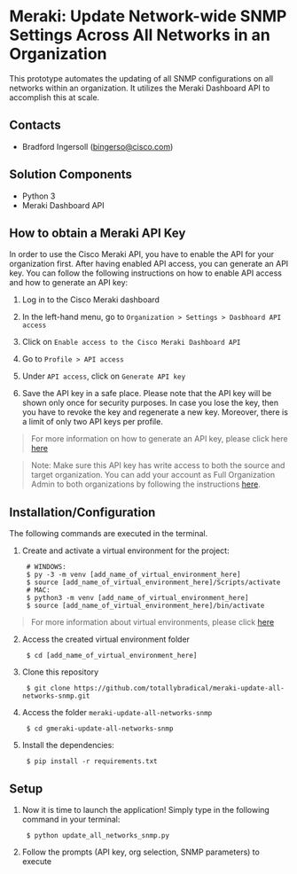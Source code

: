 # Meraki: Update Network-wide SNMP Settings Across All Networks in an Organization
This prototype automates the updating of all SNMP configurations on all networks within an organization. It utilizes the Meraki Dashboard API to accomplish this at scale.

## Contacts
* Bradford Ingersoll (bingerso@cisco.com)

## Solution Components
* Python 3
* Meraki Dashboard API

## How to obtain a Meraki API Key

In order to use the Cisco Meraki API, you have to enable the API for your organization first. After having enabled API access, you can generate an API key. You can follow the following instructions on how to enable API access and how to generate an API key:

1. Log in to the Cisco Meraki dashboard

2. In the left-hand menu, go to `Organization > Settings > Dasbhoard API access`

3. Click on `Enable access to the Cisco Meraki Dashboard API`

4. Go to `Profile > API access`

5. Under `API access`, click on `Generate API key`

6. Save the API key in a safe place. Please note that the API key will be shown only once for security purposes. In case you lose the key, then you have to revoke the key and regenerate a new key. Moreover, there is a limit of only two API keys per profile. 

> For more information on how to generate an API key, please click here [here](https://documentation.meraki.com/General_Administration/Other_Topics/Cisco_Meraki_Dashboard_API)

> Note: Make sure this API key has write access to both the source and target organization. You can add your account as Full Organization Admin to both organizations by following the instructions [here](https://documentation.meraki.com/General_Administration/Managing_Dashboard_Access/Managing_Dashboard_Administrators_and_Permissions).

## Installation/Configuration

The following commands are executed in the terminal.

1. Create and activate a virtual environment for the project:
   
        # WINDOWS:
        $ py -3 -m venv [add_name_of_virtual_environment_here] 
        $ source [add_name_of_virtual_environment_here]/Scripts/activate
        # MAC:
        $ python3 -m venv [add_name_of_virtual_environment_here] 
        $ source [add_name_of_virtual_environment_here]/bin/activate
        
> For more information about virtual environments, please click [here](https://docs.python.org/3/tutorial/venv.html)

2. Access the created virtual environment folder

        $ cd [add_name_of_virtual_environment_here]

3. Clone this repository

        $ git clone https://github.com/totallybradical/meraki-update-all-networks-snmp.git

4. Access the folder `meraki-update-all-networks-snmp`

        $ cd gmeraki-update-all-networks-snmp

5. Install the dependencies:

        $ pip install -r requirements.txt

## Setup
1. Now it is time to launch the application! Simply type in the following command in your terminal:

        $ python update_all_networks_snmp.py

2. Follow the prompts (API key, org selection, SNMP parameters) to execute